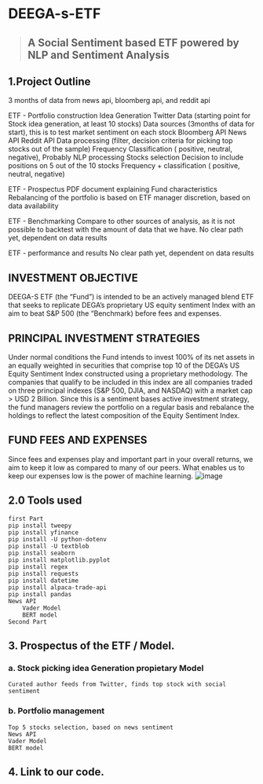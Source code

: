 # DEEGA-s-ETF


> ## A Social Sentiment based ETF powered by NLP and Sentiment Analysis ##

## 1.Project Outline ##

3 months of data from news api, bloomberg api, and reddit api


ETF - Portfolio construction
	Idea Generation
		Twitter Data (starting point for Stock idea generation, at least 10 stocks)
	Data sources (3months of data for start), this is to test market sentiment on each stock
Bloomberg API
News API
Reddit API
	Data processing (filter, decision criteria for picking top stocks out of the sample)
		Frequency
		Classification ( positive, neutral, negative), Probably NLP processing
	Stocks selection
		Decision to include positions on 5 out of the 10 stocks
		Frequency + classification ( positive, neutral, negative)

ETF - Prospectus
	PDF document explaining Fund characteristics
	Rebalancing of the portfolio is based on ETF manager discretion, based on data availability

ETF - Benchmarking
	Compare to other sources of analysis, as it is not possible to backtest with the amount of data that we have. No clear path yet, dependent on data results

ETF - performance and results 
	No clear path yet, dependent on data results
	
	
## INVESTMENT OBJECTIVE ## 
DEEGA-S ETF (the “Fund”) is intended to be an actively managed blend ETF that seeks to replicate DEGA’s proprietary US equity sentiment Index with an aim to beat S&P 500 (the “Benchmark) before fees and expenses.

## PRINCIPAL INVESTMENT STRATEGIES ##
Under normal conditions the Fund intends to invest 100% of its net assets in an equally weighted in securities that comprise top 10 of the DEGA’s US Equity Sentiment Index constructed using a proprietary methodology. The companies that qualify to be included in this index are all companies traded on three principal indexes (S&P 500, DJIA, and NASDAQ) with a market cap > USD 2 Billion. Since this is a sentiment bases active investment strategy, the fund managers review the portfolio on a regular basis and rebalance the holdings to reflect the latest composition of the Equity Sentiment Index.

## FUND FEES AND EXPENSES ##
Since fees and expenses play and important part in your overall returns, we aim to keep it low as compared to many of our peers. What enables us to keep our expenses low is the power of machine learning. 
![image](https://user-images.githubusercontent.com/34671710/115122960-c8e8ca00-9f88-11eb-9bfa-4b924765faec.png)


## 2.0 Tools used

```
first Part
pip install tweepy
pip install yfinance 
pip install -U python-dotenv
pip install -U textblob
pip install seaborn
pip install matplotlib.pyplot
pip install regex
pip install requests
pip install datetime
pip install alpaca-trade-api
pip install pandas
News API
	Vader Model
	BERT model
Second Part

```
## 3. Prospectus of the ETF / Model.
### a. Stock picking idea Generation propietary Model
	Curated author feeds from Twitter, finds top stock with social sentiment

### b. Portfolio management
	Top 5 stocks selection, based on news sentiment 
	News API
	Vader Model
	BERT model


## 4. Link to our code.
